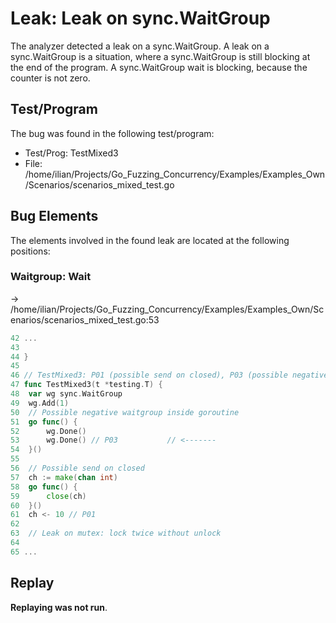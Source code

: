 # Leak: Leak on sync.WaitGroup

The analyzer detected a leak on a sync.WaitGroup.
A leak on a sync.WaitGroup is a situation, where a sync.WaitGroup is still blocking at the end of the program.
A sync.WaitGroup wait is blocking, because the counter is not zero.

## Test/Program
The bug was found in the following test/program:

- Test/Prog: TestMixed3
- File: /home/ilian/Projects/Go_Fuzzing_Concurrency/Examples/Examples_Own/Scenarios/scenarios_mixed_test.go

## Bug Elements
The elements involved in the found leak are located at the following positions:

###  Waitgroup: Wait
-> /home/ilian/Projects/Go_Fuzzing_Concurrency/Examples/Examples_Own/Scenarios/scenarios_mixed_test.go:53
```go
42 ...
43 
44 }
45 
46 // TestMixed3: P01 (possible send on closed), P03 (possible negative waitgroup), & L08 (mutex leak)
47 func TestMixed3(t *testing.T) {
48 	var wg sync.WaitGroup
49 	wg.Add(1)
50 	// Possible negative waitgroup inside goroutine
51 	go func() {
52 		wg.Done()
53 		wg.Done() // P03           // <-------
54 	}()
55 
56 	// Possible send on closed
57 	ch := make(chan int)
58 	go func() {
59 		close(ch)
60 	}()
61 	ch <- 10 // P01
62 
63 	// Leak on mutex: lock twice without unlock
64 
65 ...
```


## Replay
**Replaying was not run**.

